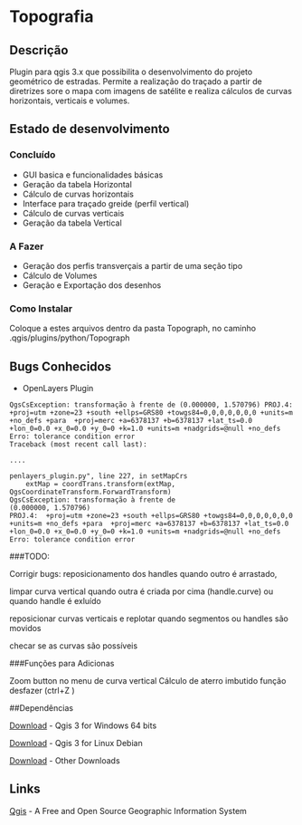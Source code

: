 # Topografia
## Descrição

Plugin para qgis 3.x que possibilita o desenvolvimento do projeto geométrico de estradas. Permite a realização do traçado a partir de diretrizes sore o mapa com imagens de satélite e realiza cálculos de curvas horizontais, verticais e volumes.


## Estado de desenvolvimento

### Concluído

* GUI basica e funcionalidades básicas
* Geração da tabela Horizontal
* Cálculo de curvas horizontais
* Interface para traçado greide (perfil vertical)
* Cálculo de curvas verticais
* Geração da tabela Vertical

### A Fazer

* Geração dos perfis transverçais a partir de uma seção tipo
* Cálculo de Volumes
* Geração e Exportação dos desenhos

### Como Instalar

Coloque a estes arquivos dentro da pasta Topograph, no caminho .qgis/plugins/python/Topograph


## Bugs Conhecidos

* OpenLayers Plugin

```
QgsCsException: transformação à frente de (0.000000, 1.570796) PROJ.4:  +proj=utm +zone=23 +south +ellps=GRS80 +towgs84=0,0,0,0,0,0,0 +units=m +no_defs +para  +proj=merc +a=6378137 +b=6378137 +lat_ts=0.0 +lon_0=0.0 +x_0=0.0 +y_0=0 +k=1.0 +units=m +nadgrids=@null +no_defs Erro: tolerance condition error 
Traceback (most recent call last):

....

penlayers_plugin.py", line 227, in setMapCrs
    extMap = coordTrans.transform(extMap, QgsCoordinateTransform.ForwardTransform)
QgsCsException: transformação à frente de
(0.000000, 1.570796)
PROJ.4:  +proj=utm +zone=23 +south +ellps=GRS80 +towgs84=0,0,0,0,0,0,0 +units=m +no_defs +para  +proj=merc +a=6378137 +b=6378137 +lat_ts=0.0 +lon_0=0.0 +x_0=0.0 +y_0=0 +k=1.0 +units=m +nadgrids=@null +no_defs
Erro: tolerance condition error

```
###TODO:

Corrigir bugs: reposicionamento dos handles quando outro é arrastado, 

limpar curva vertical quando outra é criada por cima (handle.curve) ou quando handle é exluído

reposicionar curvas verticais e replotar quando segmentos ou handles são movidos

checar se as curvas são possíveis

###Funções para Adicionas

Zoom button no menu de curva vertical
Cálculo de aterro imbutido 
função desfazer (ctrl+Z )

##Dependências

[Download](qgis.org/downloads/QGIS-OSGeo4W-3.0.3-1-Setup-x86_64.exe) - Qgis 3 for Windows 64 bits

[Download](https://qgis.org/en/site/forusers/alldownloads.html#debian-ubuntu) - Qgis 3 for Linux Debian 

[Download](https://qgis.org/en/site/forusers/download.html) - Other Downloads





## Links
[Qgis](https://www.qgis.org) - A Free and Open Source Geographic Information System 


